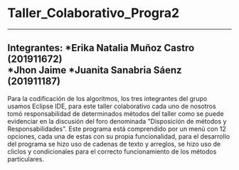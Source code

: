 # Taller_Colaborativo_Progra2
--------------------------------------------------------------------------------------------------------
Integrantes: 
*Erika Natalia Muñoz Castro (201911672)                             
*Jhon Jaime 
*Juanita Sanabria Sáenz  (201911187)                                      
---------------------------------------------------------------------------------------------------------

Para la codificación de los algoritmos, los tres integrantes del grupo usamos Eclipse IDE, para este taller colaborativo cada uno de nosotros tomó responsabilidad de determinados 
métodos del taller como se puede evidenciar en la discusión del foro denominada "Disposición de métodos y Responsabilidades". Este programa está comprendido por un menú con 12 
opciones, cada una de estas con su propia funcionalidad, para el desarrollo del programa se hizo uso de cadenas de texto y arreglos, se hizo uso de cliclos y condicionales para 
el correcto funcionamiento de los métodos particulares. 
